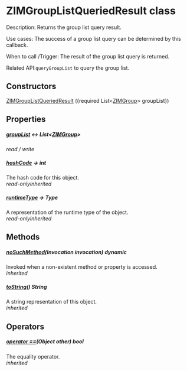 


# ZIMGroupListQueriedResult class









<p>Description: Returns the group list query result.</p>
<p>Use cases: The success of a group list query can be determined by this callback.</p>
<p>When to call /Trigger: The result of the group list query is returned.</p>
<p>Related API:<code>queryGroupList</code> to query the group list.</p>




## Constructors

[ZIMGroupListQueriedResult](../zego_uikit_prebuilt_live_audio_room/ZIMGroupListQueriedResult/ZIMGroupListQueriedResult.md) ({required List&lt;[ZIMGroup](../zego_uikit_prebuilt_live_audio_room/ZIMGroup-class.md)> groupList})

   


## Properties

##### [groupList](../zego_uikit_prebuilt_live_audio_room/ZIMGroupListQueriedResult/groupList.md) &#8596; List&lt;[ZIMGroup](../zego_uikit_prebuilt_live_audio_room/ZIMGroup-class.md)>



  
_<span class="feature">read / write</span>_



##### [hashCode](../zego_uikit_prebuilt_live_audio_room/ZIMGroupListQueriedResult/hashCode.md) &#8594; int



The hash code for this object.  
_<span class="feature">read-only</span><span class="feature">inherited</span>_



##### [runtimeType](../zego_uikit_prebuilt_live_audio_room/ZIMGroupListQueriedResult/runtimeType.md) &#8594; Type



A representation of the runtime type of the object.  
_<span class="feature">read-only</span><span class="feature">inherited</span>_





## Methods

##### [noSuchMethod](../zego_uikit_prebuilt_live_audio_room/ZIMGroupListQueriedResult/noSuchMethod.md)(Invocation invocation) dynamic



Invoked when a non-existent method or property is accessed.  
_<span class="feature">inherited</span>_



##### [toString](../zego_uikit_prebuilt_live_audio_room/ZIMGroupListQueriedResult/toString.md)() String



A string representation of this object.  
_<span class="feature">inherited</span>_





## Operators

##### [operator ==](../zego_uikit_prebuilt_live_audio_room/ZIMGroupListQueriedResult/operator_equals.md)(Object other) bool



The equality operator.  
_<span class="feature">inherited</span>_
















